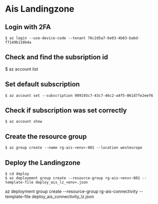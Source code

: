 # Ais Landingzone



## Login with 2FA

    $ az login --use-device-code --tenant 76c2d5a7-6e03-4b03-babd-f7149b110b4a

## Check and find the subsription id

  $ az account list

## Set default subscription

    $ az account set --subscription 909193c7-43c7-46c2-a4f5-061d7fe2eef6

## Check if subscription was set correctly

    $ az account show

## Create the resource group

    $ az group create --name rg-ais-<env>-001 --location westeurope

## Deploy the Landingzone

    $ cd deploy
    $ az deployment group create --resource-group rg-ais-<env>-001 --template-file deploy_ais_lz_<env>.json

az deployment group create --resource-group rg-ais-connectivity --template-file deploy_ais_connectivity_lz.json
